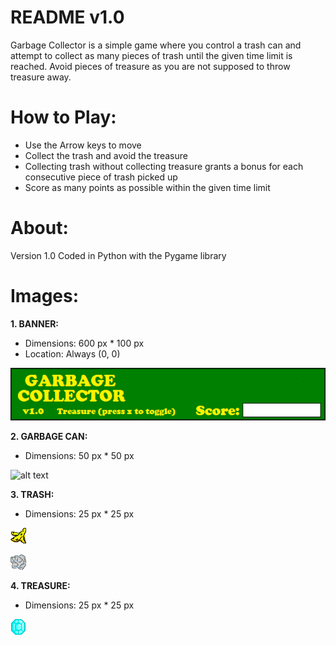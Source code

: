 README v1.0
===========

Garbage Collector is a simple game where you control a trash can and attempt to collect as many pieces of trash until the given time limit is reached. Avoid pieces of treasure as you are not supposed to throw treasure away.

How to Play:
============
* Use the Arrow keys to move
* Collect the trash and avoid the treasure
* Collecting trash without collecting treasure grants a bonus for each consecutive piece of trash picked up
* Score as many points as possible within the given time limit

About:
======
Version 1.0
Coded in Python with the Pygame library

Images:
=======
**1. BANNER:**
* Dimensions: 600 px * 100 px
* Location: Always (0, 0)

![alt text](https://github.com/emgunn/Garbage-Collector-Game/raw/master/images/fixed_banner.png "Banner")

**2. GARBAGE CAN:**
* Dimensions: 50 px * 50 px

![alt text](https://github.com/emgunn/Garbage-Collector-Game/raw/master/images/garbage_can.png "Garbage Can")

**3. TRASH:**
* Dimensions: 25 px * 25 px

![alt text](https://github.com/emgunn/Garbage-Collector-Game/raw/master/images/banana.png "Banana")

![alt text](https://github.com/emgunn/Garbage-Collector-Game/raw/master/images/paper.png "Paper")

**4. TREASURE:**
* Dimensions: 25 px * 25 px

![alt text](https://github.com/emgunn/Garbage-Collector-Game/raw/master/images/small_gem.png "Small Gem")